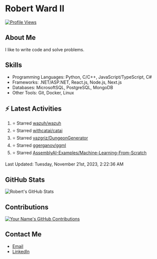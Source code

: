 
# Robert Ward II

[![Profile Views](https://komarev.com/ghpvc/?username=Robert-W-Ward)](https://github.com/Robert-W-Ward)

## About Me
I like to write code and solve problems.

## Skills
- Programming Languages: Python, C/C++, JavaScript/TypeScript, C#
- Frameworks: .NET/ASP.NET, React.js, Node.js, Next.js
- Databases: MicrosoftSQL, PostgreSQL, MongoDB
- Other Tools: Git, Docker, Linux

## :zap: Latest Activities
<!--RECENT_ACTIVITY:start-->
1. ⭐ Starred [wazuh/wazuh](https://github.com/wazuh/wazuh)
2. ⭐ Starred [withcatai/catai](https://github.com/withcatai/catai)
3. ⭐ Starred [vazgriz/DungeonGenerator](https://github.com/vazgriz/DungeonGenerator)
4. ⭐ Starred [ggerganov/ggml](https://github.com/ggerganov/ggml)
5. ⭐ Starred [AssemblyAI-Examples/Machine-Learning-From-Scratch](https://github.com/AssemblyAI-Examples/Machine-Learning-From-Scratch)
<!--RECENT_ACTIVITY:end-->

<!--RECENT_ACTIVITY:last_update-->
Last Updated: Tuesday, November 21st, 2023, 2:22:36 AM
<!--RECENT_ACTIVITY:last_update_end-->

<!--END_SECTIN:activity-->
## GitHub Stats
![Robert's GitHub Stats](https://github-readme-stats.vercel.app/api?username=Robert-W-Ward&show_icons=true&theme=radical)

## Contributions
[![Your Name's GitHub Contributions](https://github-readme-streak-stats.herokuapp.com/?user=Robert-W-Ward&theme=radical)](https://github.com/your-username)

## Contact Me
- [Email](mailto:robertwesleyward2019@gmail.com)
- [LinkedIn](https://linkedin.com/in/https://www.linkedin.com/in/robert-ward-ii/)
